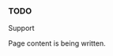﻿<!-- M2-TODO -->
<properties
	pageTitle="Support"
    pageName="support"
    parentPageId="spmeta2/basics"
/>

<h3>TODO</h3>
Support

<p>Page content is being written.</p>